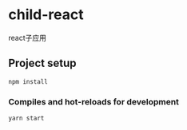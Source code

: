 # child-react
react子应用

## Project setup
```
npm install
```

### Compiles and hot-reloads for development
```
yarn start
```
